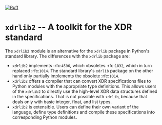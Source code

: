 [![Ruff](https://img.shields.io/endpoint?url=https://raw.githubusercontent.com/astral-sh/ruff/main/assets/badge/v2.json)](https://github.com/astral-sh/ruff)

# ``xdrlib2`` -- A toolkit for the XDR standard

The `xdrlib2` module is an alternative for the `xdrlib` package
in Python's standard library.
The differences with the `xdrlib` package are:

- `xdrlib2` implements :rfc:`4506`, which obsoletes :rfc:`1832`, which in turn replaced :rfc:`1014`.
  The standard library's `xdrlib` package on the other hand only partially implements
  the obsolete :rfc:`1014`.
- `xdrlib2` offers a compiler that can convert XDR specifications files to Python
  modules with the appropriate type definitions. This allows
  users of the `xdrlib2` to directly use the high-level XDR data structures
  defined in the specifications. That is not possible with `xdrlib`, because
  that deals only with basic integer, float, and list types.
- `xdrlib2` is extensible. Users can define their own variant of the language, define type definitions and compile
  these specifications into corresponding Python modules. 